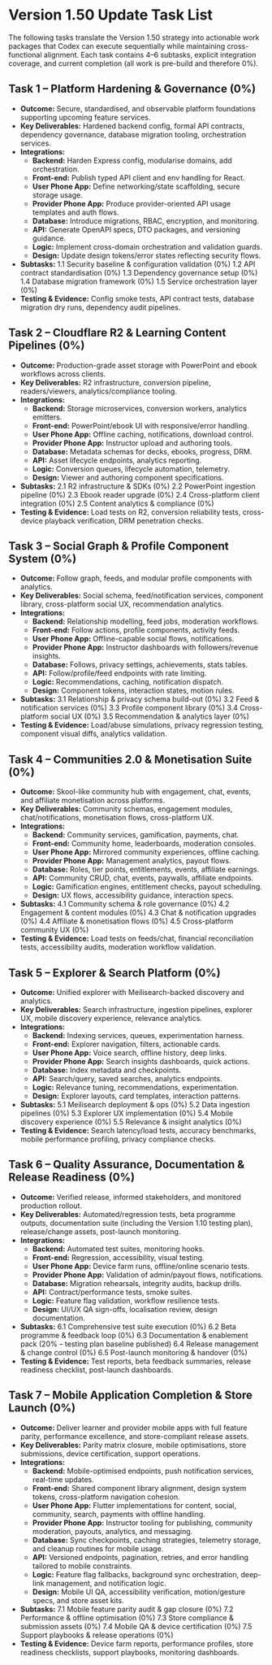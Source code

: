 # Version 1.50 Update Task List

The following tasks translate the Version 1.50 strategy into actionable work packages that Codex can execute sequentially while maintaining cross-functional alignment. Each task contains 4–6 subtasks, explicit integration coverage, and current completion (all work is pre-build and therefore 0%).

## Task 1 – Platform Hardening & Governance (0%)
- **Outcome:** Secure, standardised, and observable platform foundations supporting upcoming feature services.
- **Key Deliverables:** Hardened backend config, formal API contracts, dependency governance, database migration tooling, orchestration services.
- **Integrations:**
  - **Backend:** Harden Express config, modularise domains, add orchestration.
  - **Front-end:** Publish typed API client and env handling for React.
  - **User Phone App:** Define networking/state scaffolding, secure storage usage.
  - **Provider Phone App:** Produce provider-oriented API usage templates and auth flows.
  - **Database:** Introduce migrations, RBAC, encryption, and monitoring.
  - **API:** Generate OpenAPI specs, DTO packages, and versioning guidance.
  - **Logic:** Implement cross-domain orchestration and validation guards.
  - **Design:** Update design tokens/error states reflecting security flows.
- **Subtasks:**
  1.1 Security baseline & configuration validation (0%)
  1.2 API contract standardisation (0%)
  1.3 Dependency governance setup (0%)
  1.4 Database migration framework (0%)
  1.5 Service orchestration layer (0%)
- **Testing & Evidence:** Config smoke tests, API contract tests, database migration dry runs, dependency audit pipelines.

## Task 2 – Cloudflare R2 & Learning Content Pipelines (0%)
- **Outcome:** Production-grade asset storage with PowerPoint and ebook workflows across clients.
- **Key Deliverables:** R2 infrastructure, conversion pipeline, readers/viewers, analytics/compliance tooling.
- **Integrations:**
  - **Backend:** Storage microservices, conversion workers, analytics emitters.
  - **Front-end:** PowerPoint/ebook UI with responsive/error handling.
  - **User Phone App:** Offline caching, notifications, download control.
  - **Provider Phone App:** Instructor upload and authoring tools.
  - **Database:** Metadata schemas for decks, ebooks, progress, DRM.
  - **API:** Asset lifecycle endpoints, analytics reporting.
  - **Logic:** Conversion queues, lifecycle automation, telemetry.
  - **Design:** Viewer and authoring component specifications.
- **Subtasks:**
  2.1 R2 infrastructure & SDKs (0%)
  2.2 PowerPoint ingestion pipeline (0%)
  2.3 Ebook reader upgrade (0%)
  2.4 Cross-platform client integration (0%)
  2.5 Content analytics & compliance (0%)
- **Testing & Evidence:** Load tests on R2, conversion reliability tests, cross-device playback verification, DRM penetration checks.

## Task 3 – Social Graph & Profile Component System (0%)
- **Outcome:** Follow graph, feeds, and modular profile components with analytics.
- **Key Deliverables:** Social schema, feed/notification services, component library, cross-platform social UX, recommendation analytics.
- **Integrations:**
  - **Backend:** Relationship modelling, feed jobs, moderation workflows.
  - **Front-end:** Follow actions, profile components, activity feeds.
  - **User Phone App:** Offline-capable social flows, notifications.
  - **Provider Phone App:** Instructor dashboards with followers/revenue insights.
  - **Database:** Follows, privacy settings, achievements, stats tables.
  - **API:** Follow/profile/feed endpoints with rate limiting.
  - **Logic:** Recommendations, caching, notification dispatch.
  - **Design:** Component tokens, interaction states, motion rules.
- **Subtasks:**
  3.1 Relationship & privacy schema build-out (0%)
  3.2 Feed & notification services (0%)
  3.3 Profile component library (0%)
  3.4 Cross-platform social UX (0%)
  3.5 Recommendation & analytics layer (0%)
- **Testing & Evidence:** Load/abuse simulations, privacy regression testing, component visual diffs, analytics validation.

## Task 4 – Communities 2.0 & Monetisation Suite (0%)
- **Outcome:** Skool-like community hub with engagement, chat, events, and affiliate monetisation across platforms.
- **Key Deliverables:** Community schemas, engagement modules, chat/notifications, monetisation flows, cross-platform UX.
- **Integrations:**
  - **Backend:** Community services, gamification, payments, chat.
  - **Front-end:** Community home, leaderboards, moderation consoles.
  - **User Phone App:** Mirrored community experiences, offline caching.
  - **Provider Phone App:** Management analytics, payout flows.
  - **Database:** Roles, tier points, entitlements, events, affiliate earnings.
  - **API:** Community CRUD, chat, events, paywalls, affiliate endpoints.
  - **Logic:** Gamification engines, entitlement checks, payout scheduling.
  - **Design:** UX flows, accessibility guidance, interaction specs.
- **Subtasks:**
  4.1 Community schema & role governance (0%)
  4.2 Engagement & content modules (0%)
  4.3 Chat & notification upgrades (0%)
  4.4 Affiliate & monetisation flows (0%)
  4.5 Cross-platform community UX (0%)
- **Testing & Evidence:** Load tests on feeds/chat, financial reconciliation tests, accessibility audits, moderation workflow validation.

## Task 5 – Explorer & Search Platform (0%)
- **Outcome:** Unified explorer with Meilisearch-backed discovery and analytics.
- **Key Deliverables:** Search infrastructure, ingestion pipelines, explorer UX, mobile discovery experience, relevance analytics.
- **Integrations:**
  - **Backend:** Indexing services, queues, experimentation harness.
  - **Front-end:** Explorer navigation, filters, actionable cards.
  - **User Phone App:** Voice search, offline history, deep links.
  - **Provider Phone App:** Search insights dashboards, quick actions.
  - **Database:** Index metadata and checkpoints.
  - **API:** Search/query, saved searches, analytics endpoints.
  - **Logic:** Relevance tuning, recommendations, experimentation.
  - **Design:** Explorer layouts, card templates, interaction patterns.
- **Subtasks:**
  5.1 Meilisearch deployment & ops (0%)
  5.2 Data ingestion pipelines (0%)
  5.3 Explorer UX implementation (0%)
  5.4 Mobile discovery experience (0%)
  5.5 Relevance & insight analytics (0%)
- **Testing & Evidence:** Search latency/load tests, accuracy benchmarks, mobile performance profiling, privacy compliance checks.

## Task 6 – Quality Assurance, Documentation & Release Readiness (0%)
- **Outcome:** Verified release, informed stakeholders, and monitored production rollout.
- **Key Deliverables:** Automated/regression tests, beta programme outputs, documentation suite (including the Version 1.10 testing plan), release/change assets, post-launch monitoring.
- **Integrations:**
  - **Backend:** Automated test suites, monitoring hooks.
  - **Front-end:** Regression, accessibility, visual testing.
  - **User Phone App:** Device farm runs, offline/online scenario tests.
  - **Provider Phone App:** Validation of admin/payout flows, notifications.
  - **Database:** Migration rehearsals, integrity audits, backup drills.
  - **API:** Contract/performance tests, smoke suites.
  - **Logic:** Feature flag validation, workflow resilience tests.
  - **Design:** UI/UX QA sign-offs, localisation review, design documentation.
- **Subtasks:**
  6.1 Comprehensive test suite execution (0%)
  6.2 Beta programme & feedback loop (0%)
  6.3 Documentation & enablement pack (20% – testing plan baseline published)
  6.4 Release management & change control (0%)
  6.5 Post-launch monitoring & handover (0%)
- **Testing & Evidence:** Test reports, beta feedback summaries, release readiness checklist, post-launch dashboards.

## Task 7 – Mobile Application Completion & Store Launch (0%)
- **Outcome:** Deliver learner and provider mobile apps with full feature parity, performance excellence, and store-compliant release assets.
- **Key Deliverables:** Parity matrix closure, mobile optimisations, store submissions, device certification, support operations.
- **Integrations:**
  - **Backend:** Mobile-optimised endpoints, push notification services, real-time updates.
  - **Front-end:** Shared component library alignment, design system tokens, cross-platform navigation cohesion.
  - **User Phone App:** Flutter implementations for content, social, community, search, payments with offline handling.
  - **Provider Phone App:** Instructor tooling for publishing, community moderation, payouts, analytics, and messaging.
  - **Database:** Sync checkpoints, caching strategies, telemetry storage, and cleanup routines for mobile usage.
  - **API:** Versioned endpoints, pagination, retries, and error handling tailored to mobile constraints.
  - **Logic:** Feature flag fallbacks, background sync orchestration, deep-link management, and notification logic.
  - **Design:** Mobile UI QA, accessibility verification, motion/gesture specs, and store asset kits.
- **Subtasks:**
  7.1 Mobile feature parity audit & gap closure (0%)
  7.2 Performance & offline optimisation (0%)
  7.3 Store compliance & submission assets (0%)
  7.4 Mobile QA & device certification (0%)
  7.5 Support playbooks & release operations (0%)
- **Testing & Evidence:** Device farm reports, performance profiles, store readiness checklists, support playbooks, monitoring dashboards.
